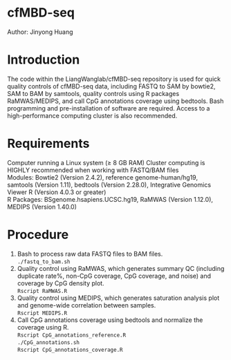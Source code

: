 # cfMBD-seq
Author: Jinyong Huang

# Introduction
The code within the LiangWanglab/cfMBD-seq repository is used for quick quality controls of cfMBD-seq data, including FASTQ to SAM by bowtie2, SAM to BAM by samtools, quality controls using R packages RaMWAS/MEDIPS,  and call CpG annotations coverage using bedtools. Bash programming and pre-installation of software are required. Access to a high-performance computing cluster is also recommended. 

# Requirements
Computer running a Linux system (≥ 8 GB RAM) Cluster computing is HIGHLY recommended when working with FASTQ/BAM files  
Modules: Bowtie2 (Version 2.4.2), reference genome-human/hg19, samtools (Version 1.11), bedtools (Version 2.28.0), Integrative Genomics Viewer
R (Version 4.0.3 or greater)  
R Packages: BSgenome.hsapiens.UCSC.hg19, RaMWAS (Version 1.12.0), MEDIPS (Version 1.40.0)

# Procedure
1. Bash to process raw data FASTQ files to BAM files.  
```./fastq_to_bam.sh```  
2. Quality control using RaMWAS, which generates summary QC (including duplicate  rate%, non-CpG coverage, CpG coverage, and noise) and coverage by CpG density plot.  
```Rscript RaMWAS.R```  
3. Quality control using MEDIPS, which generates saturation analysis plot and genome-wide correlation between samples.  
```Rscript MEDIPS.R```   
4. Call CpG annotations coverage using bedtools and normalize the coverage using R.  
```Rscript CpG_annotations_reference.R```   
```./CpG_annotations.sh```  
```Rscript CpG_annotations_coverage.R```   
